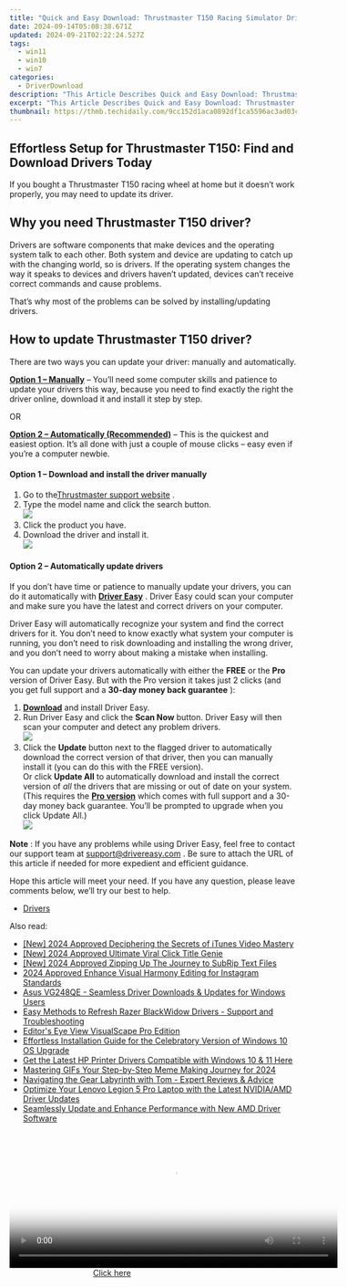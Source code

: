 ```yaml
---
title: "Quick and Easy Download: Thrustmaster T150 Racing Simulator Drivers"
date: 2024-09-14T05:08:38.671Z
updated: 2024-09-21T02:22:24.527Z
tags:
  - win11
  - win10
  - win7
categories:
  - DriverDownload
description: "This Article Describes Quick and Easy Download: Thrustmaster T150 Racing Simulator Drivers"
excerpt: "This Article Describes Quick and Easy Download: Thrustmaster T150 Racing Simulator Drivers"
thumbnail: https://thmb.techidaily.com/9cc152d1aca0892df1ca5596ac3ad03cce388893be920721cefd3090f694d72e.png
---
```


## Effortless Setup for Thrustmaster T150: Find and Download Drivers Today

If you bought a Thrustmaster T150 racing wheel at home but it doesn’t work properly, you may need to update its driver.

## Why you need Thrustmaster T150 driver?

 Drivers are software components that make devices and the operating system talk to each other. Both system and device are updating to catch up with the changing world, so is drivers. If the operating system changes the way it speaks to devices and drivers haven’t updated, devices can’t receive correct commands and cause problems.

 That’s why most of the problems can be solved by installing/updating drivers.

## How to update Thrustmaster T150 driver?

 There are two ways you can update your driver: manually and automatically.

**[Option 1 – Manually](https://tools.techidaily.com/drivereasy/download/)**  – You’ll need some computer skills and patience to update your drivers this way, because you need to find exactly the right the driver online, download it and install it step by step.

OR

**[Option 2 – Automatically (Recommended)](https://www.drivereasy.com/knowledge/download-thrustmaster-t150-drivers-easily-quickly/#op2)**  – This is the quickest and easiest option. It’s all done with just a couple of mouse clicks – easy even if you’re a computer newbie.

#### **Option 1 –** **Download and install the driver manually**

1. Go to the[Thrustmaster support website](http://support.thrustmaster.cn/en/kb/3979-en/) .
2. Type the model name and click the search button.  
![](https://images.drivereasy.com/wp-content/uploads/2019/11/search.jpg)
3. Click the product you have.
4. Download the driver and install it.  
![](https://images.drivereasy.com/wp-content/uploads/2019/11/download-1.jpg)

#### **Option 2 – Automatically update drivers**

 If you don’t have time or patience to manually update your drivers, you can do it automatically with **[Driver Easy](https://tools.techidaily.com/drivereasy/download/)**  . Driver Easy could scan your computer and make sure you have the latest and correct drivers on your computer.

 Driver Easy will automatically recognize your system and find the correct drivers for it. You don’t need to know exactly what system your computer is running, you don’t need to risk downloading and installing the wrong driver, and you don’t need to worry about making a mistake when installing.

 You can update your drivers automatically with either the **FREE** or the **Pro** version of Driver Easy. But with the Pro version it takes just 2 clicks (and you get full support and a **30-day money back guarantee** ):

1. **[Download](https://tools.techidaily.com/drivereasy/download/)**  and install Driver Easy.
2. Run Driver Easy and click the **Scan Now** button. Driver Easy will then scan your computer and detect any problem drivers.  
![](https://images.drivereasy.com/wp-content/uploads/2019/08/NVIDIA-18.jpg)
3. Click the **Update**  button next to the flagged driver to automatically download the correct version of that driver, then you can manually install it (you can do this with the FREE version).  
 Or click **Update All** to automatically download and install the correct version of _all_ the drivers that are missing or out of date on your system. (This requires the **[Pro version](https://tools.techidaily.com/drivereasy/download/)**  which comes with full support and a 30-day money back guarantee. You’ll be prompted to upgrade when you click Update All.)  
![](https://images.drivereasy.com/wp-content/uploads/2019/08/NVIDIA-Geoforce.jpg)

**Note** : If you have any problems while using Driver Easy, feel free to contact our support team at [support@drivereasy.com](https://tools.techidaily.com/drivereasy/download/) .
 Be sure to attach the URL of this article if needed for more expedient and efficient guidance.

 Hope this article will meet your need. If you have any question, please leave comments below, we’ll try our best to help.

* [Drivers](https://tools.techidaily.com/drivereasy/download/)

<ins class="adsbygoogle"
     style="display:block"
     data-ad-format="autorelaxed"
     data-ad-client="ca-pub-7571918770474297"
     data-ad-slot="1223367746"></ins>

<ins class="adsbygoogle"
     style="display:block"
     data-ad-client="ca-pub-7571918770474297"
     data-ad-slot="8358498916"
     data-ad-format="auto"
     data-full-width-responsive="true"></ins>

<span class="atpl-alsoreadstyle">Also read:</span>
<div><ul>
<li><a href="https://screen-activity-recording.techidaily.com/new-2024-approved-deciphering-the-secrets-of-itunes-video-mastery/"><u>[New] 2024 Approved Deciphering the Secrets of iTunes Video Mastery</u></a></li>
<li><a href="https://article-posts.techidaily.com/new-2024-approved-ultimate-viral-click-title-genie/"><u>[New] 2024 Approved Ultimate Viral Click Title Genie</u></a></li>
<li><a href="https://fox-http.techidaily.com/new-2024-approved-zipping-up-the-journey-to-subrip-text-files/"><u>[New] 2024 Approved Zipping Up The Journey to SubRip Text Files</u></a></li>
<li><a href="https://instagram-video-recordings.techidaily.com/2024-approved-enhance-visual-harmony-editing-for-instagram-standards/"><u>2024 Approved Enhance Visual Harmony Editing for Instagram Standards</u></a></li>
<li><a href="https://hardware-help.techidaily.com/asus-vg248qe-seamless-driver-downloads-and-updates-for-windows-users/"><u>Asus VG248QE - Seamless Driver Downloads & Updates for Windows Users</u></a></li>
<li><a href="https://win-amazing.techidaily.com/easy-methods-to-refresh-razer-blackwidow-drivers-support-and-troubleshooting/"><u>Easy Methods to Refresh Razer BlackWidow Drivers - Support and Troubleshooting</u></a></li>
<li><a href="https://extra-resources.techidaily.com/editors-eye-view-visualscape-pro-edition/"><u>Editor's Eye View VisualScape Pro Edition</u></a></li>
<li><a href="https://tech-savvy.techidaily.com/effortless-installation-guide-for-the-celebratory-version-of-windows-10-os-upgrade/"><u>Effortless Installation Guide for the Celebratory Version of Windows 10 OS Upgrade</u></a></li>
<li><a href="https://hardware-help.techidaily.com/get-the-latest-hp-printer-drivers-compatible-with-windows-10-and-11-here/"><u>Get the Latest HP Printer Drivers Compatible with Windows 10 & 11 Here</u></a></li>
<li><a href="https://article-helps.techidaily.com/mastering-gifs-your-step-by-step-meme-making-journey-for-2024/"><u>Mastering GIFs Your Step-by-Step Meme Making Journey for 2024</u></a></li>
<li><a href="https://hardware-help.techidaily.com/navigating-the-gear-labyrinth-with-tom-expert-reviews-and-advice/"><u>Navigating the Gear Labyrinth with Tom - Expert Reviews & Advice</u></a></li>
<li><a href="https://hardware-help.techidaily.com/optimize-your-lenovo-legion-5-pro-laptop-with-the-latest-nvidiaamd-driver-updates/"><u>Optimize Your Lenovo Legion 5 Pro Laptop with the Latest NVIDIA/AMD Driver Updates</u></a></li>
<li><a href="https://hardware-help.techidaily.com/seamlessly-update-and-enhance-performance-with-new-amd-driver-software/"><u>Seamlessly Update and Enhance Performance with New AMD Driver Software</u></a></li>
</ul></div>

<!-- affiliate ads begin -->
<span id="1982456">
					<video width="576" height="240" style="cursor:pointer"
           poster="//a.impactradius-go.com/display-clicktoplayimage/1982456.png"
           onclick="if(!this.playClicked){this.play();this.setAttribute('controls',true);this.playClicked=true;}">
	   <source src="//a.impactradius-go.com/display-ad/22993-1982456">
	   <img src="//a.impactradius-go.com/display-clicktoplayimage/1982456.png" style="border: none; height: 100%; width: 100%; object-fit: contain">
	</video>
	<div style="width:360px;text-align:center"><a href="javascript:window.open(decodeURIComponent('https%3A%2F%2Fhomestyler.sjv.io%2Fc%2F5597632%2F1982456%2F22993'), '_blank');void(0);">Click here</a></div>
</span>
<img height="0" width="0" src="https://imp.pxf.io/i/5597632/1982456/22993" style="position:absolute;visibility:hidden;" border="0" />
<!-- affiliate ads end -->

